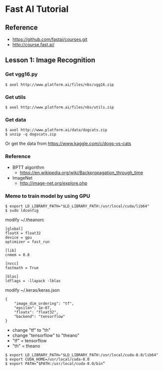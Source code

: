 # Fast AI Tutorial

## Reference
* https://github.com/fastai/courses.git
* http://course.fast.ai/

## Lesson 1: Image Recognition
### Get vgg16.py
```
$ axel http://www.platform.ai/files/nbs/vgg16.zip
```
### Get utils
```
$ axel http://www.platform.ai/files/nbs/utils.zip
```

### Get data
```
$ axel http://www.platform.ai/data/dogcats.zip
$ unzip -q dogscats.zip
```
Or get the data from https://www.kaggle.com/c/dogs-vs-cats

### Reference
* BPTT algorithm
    * https://en.wikipedia.org/wiki/Backpropagation_through_time 
* ImageNet
    * http://image-net.org/explore.php

### Memo to train model by using GPU
```
$ export LD_LIBRARY_PATH="$LD_LIBRARY_PATH:/usr/local/cuda/lib64"
$ sudo ldconfig
```
modify ~/.theanorc
```
[global]
floatX = float32
device = gpu
optimizer = fast_run

[lib]
cnmem = 0.8

[nvcc]
fastmath = True

[blas]
ldflags = -llapack -lblas
```
modify ~/.keras/keras.json
```
{
    "image_dim_ordering": "tf", 
    "epsilon": 1e-07, 
    "floatx": "float32", 
    "backend": "tensorflow"
}
```
* change "tf" to "th"
* change "tensorflow" to "theano"
* "tf" = tensorflow
* "th" = theano
```
$ export LD_LIBRARY_PATH="$LD_LIBRARY_PATH:/usr/local/cuda-8.0/lib64"
$ export CUDA_HOME=/usr/local/cuda-8.0
$ export PATH=”$PATH:/usr/local/cuda-8.0/bin”
```
